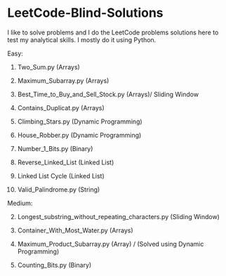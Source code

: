 # LeetCode-Blind-Solutions
I like to solve problems and I do the LeetCode problems solutions here to test my analytical skills. I mostly do it using Python.

Easy:

1. Two_Sum.py (Arrays)
14. Maximum_Subarray.py (Arrays)
30. Best_Time_to_Buy_and_Sell_Stock.py (Arrays)/ Sliding Window
50. Contains_Duplicat.py (Arrays)

20. Climbing_Stars.py (Dynamic Programming)
42. House_Robber.py (Dynamic Programming)

41. Number_1_Bits.py (Binary)

44. Reverse_Linked_List (Linked List)
41. Linked List Cycle (Linked List)

32. Valid_Palindrome.py (String)


Medium:

2. Longest_substring_without_repeating_characters.py (Sliding Window)
4. Container_With_Most_Water.py (Arrays)
38. Maximum_Product_Subarray.py (Array) / (Solved using Dynamic Programming)

67. Counting_Bits.py (Binary)
